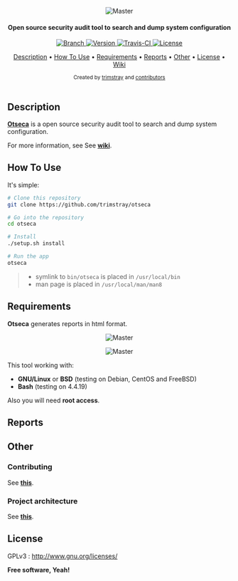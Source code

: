 <p align="center">
    <img src="https://github.com/trimstray/otseca/blob/master/doc/img/otseca_logo.png"
        alt="Master">
</p>

<h4 align="center">Open source security audit tool to search and dump system configuration</h4>

<p align="center">
  <a href="https://img.shields.io/badge/Branch-master-green.svg">
    <img src="https://img.shields.io/badge/Branch-master-green.svg"
        alt="Branch">
  </a>
  <a href="https://img.shields.io/badge/Version-v1.0.0-lightgrey.svg">
    <img src="https://img.shields.io/badge/Version-v1.0.0-lightgrey.svg"
        alt="Version">
  </a>
  <a href="https://travis-ci.org/trimstray/otseca">
    <img src="https://travis-ci.org/trimstray/otseca.svg?branch=master"
        alt="Travis-CI">
  <a href="http://www.gnu.org/licenses/">
    <img src="https://img.shields.io/badge/license-GNU-blue.svg"
        alt="License">
  </a>
</p>

<p align="center">
   <a href="#description">Description</a>
 • <a href="#how-to-use">How To Use</a>
 • <a href="#requirements">Requirements</a>
 • <a href="#reports">Reports</a>
 • <a href="#other">Other</a>
 • <a href="#license">License</a>
 • <a href="https://github.com/trimstray/otseca/wiki">Wiki</a>
</p>

<div align="center">
  <sub>Created by
  <a href="https://twitter.com/trimstray">trimstray</a> and
  <a href="https://github.com/trimstray/otseca/graphs/contributors">
    contributors
  </a>
</div>

<br>

## Description

**<u>Otseca</u>** is a open source security audit tool to search and dump system configuration.

For more information, see See **<a href="https://github.com/trimstray/otseca/wiki">wiki</a>**.

## How To Use

It's simple:

```bash
# Clone this repository
git clone https://github.com/trimstray/otseca

# Go into the repository
cd otseca

# Install
./setup.sh install

# Run the app
otseca
```

> * symlink to `bin/otseca` is placed in `/usr/local/bin`
> * man page is placed in `/usr/local/man/man8`

## Requirements

**Otseca** generates reports in html format.

<p align="center">
    <img src="https://github.com/trimstray/otseca/blob/master/doc/img/otseca_lsmod_output.png"
        alt="Master">
</p>

<p align="center">
    <img src="https://github.com/trimstray/otseca/blob/master/doc/img/otseca_sysctl_output.png"
        alt="Master">
</p>

This tool working with:

- **GNU/Linux** or **BSD** (testing on Debian, CentOS and FreeBSD)
- **Bash** (testing on 4.4.19)

Also you will need **root access**.

## Reports

## Other

### Contributing

See **[this](CONTRIBUTING.md)**.

### Project architecture

See **<a href="https://github.com/trimstray/otseca/wiki/Project-architecture">this</a>**.

## License

GPLv3 : <http://www.gnu.org/licenses/>

**Free software, Yeah!**
